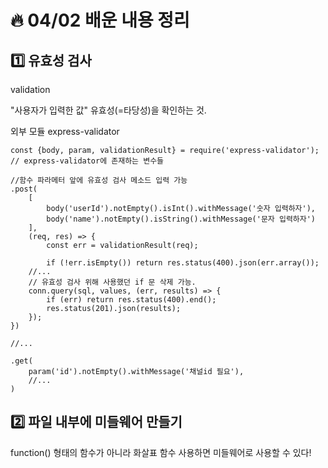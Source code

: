 # :fire: 04/02 배운 내용 정리

## :one: 유효성 검사

validation 

"사용자가 입력한 값" 유효성(=타당성)을 확인하는 것.

외부 모듈 express-validator

```
const {body, param, validationResult} = require('express-validator');
// express-validator에 존재하는 변수들

//함수 파라메터 앞에 유효성 검사 메소드 입력 가능 
.post(
    [
        body('userId').notEmpty().isInt().withMessage('숫자 입력하자'),
        body('name').notEmpty().isString().withMessage('문자 입력하자')
    ],
    (req, res) => {
        const err = validationResult(req);

        if (!err.isEmpty()) return res.status(400).json(err.array());
    //...
    // 유효성 검사 위해 사용했던 if 문 삭제 가능.
    conn.query(sql, values, (err, results) => {
        if (err) return res.status(400).end();
        res.status(201).json(results);
    });
})

//...

.get(
    param('id').notEmpty().withMessage('채널id 필요'),
    //...
)

```

## :two: 파일 내부에 미들웨어 만들기

function() 형태의 함수가 아니라 화살표 함수 사용하면 미들웨어로 사용할 수 있다!
